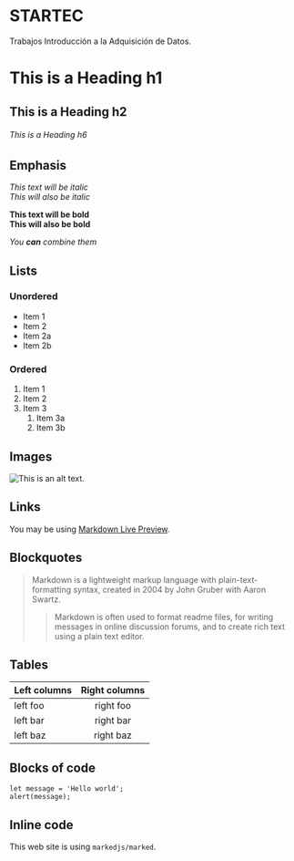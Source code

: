 # STARTEC
Trabajos Introducción a la Adquisición de Datos.

# This is a Heading h1
## This is a Heading h2
###### This is a Heading h6

## Emphasis

*This text will be italic*  
_This will also be italic_

**This text will be bold**  
__This will also be bold__

_You **can** combine them_

## Lists

### Unordered

* Item 1
* Item 2
* Item 2a
* Item 2b

### Ordered

1. Item 1
2. Item 2
3. Item 3
    1. Item 3a
    2. Item 3b

## Images

![This is an alt text.](/image/sample.webp "This is a sample image.")

## Links

You may be using [Markdown Live Preview](https://markdownlivepreview.com/).

## Blockquotes

> Markdown is a lightweight markup language with plain-text-formatting syntax, created in 2004 by John Gruber with Aaron Swartz.
>
>> Markdown is often used to format readme files, for writing messages in online discussion forums, and to create rich text using a plain text editor.

## Tables

| Left columns  | Right columns |
| ------------- |:-------------:|
| left foo      | right foo     |
| left bar      | right bar     |
| left baz      | right baz     |

## Blocks of code

```
let message = 'Hello world';
alert(message);
```

## Inline code

This web site is using `markedjs/marked`.
